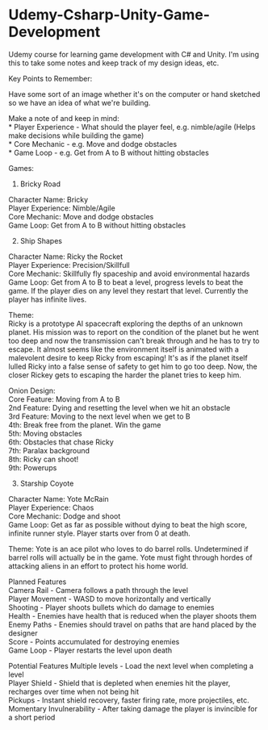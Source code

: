 # Udemy-Csharp-Unity-Game-Development  
Udemy course for learning game development with C# and Unity. I'm using this to take some notes and keep track of my design ideas, etc.  
  
Key Points to Remember:  
  
Have some sort of an image whether it's on the computer or hand sketched so we have an idea of what we're building.  
  
Make a note of and keep in mind:  
	* Player Experience - What should the player feel, e.g. nimble/agile (Helps make decisions while building the game)  
	* Core Mechanic - e.g. Move and dodge obstacles  
	* Game Loop - e.g. Get from A to B without hitting obstacles  
  
Games:  
  
1. Bricky Road  
  
Character Name: Bricky  
Player Experience: Nimble/Agile  
Core Mechanic: Move and dodge obstacles  
Game Loop: Get from A to B without hitting obstacles  
  
  
2. Ship Shapes  
  
Character Name: Ricky the Rocket  
Player Experience: Precision/Skillfull  
Core Mechanic: Skillfully fly spaceship and avoid environmental hazards  
Game Loop: Get from A to B to beat a level, progress levels to beat the game. If the player dies on any level they restart that level. Currently the player has infinite lives.  
  
Theme:  
Ricky is a prototype AI spacecraft exploring the depths of an unknown planet. His mission was to report on the condition of the planet but he went too deep and now the transmission can't break through and he has to try to escape. It almost seems like the environment itself is animated with a malevolent desire to keep Ricky from escaping! It's as if the planet itself lulled Ricky into a false sense of safety to get him to go too deep. Now, the closer Rickey gets to escaping the harder the planet tries to keep him.  
  
Onion Design:  
Core Feature: Moving from A to B  
2nd Feature: Dying and resetting the level when we hit an obstacle  
3rd Feature: Moving to the next level when we get to B  
4th: Break free from the planet. Win the game   
5th: Moving obstacles  
6th: Obstacles that chase Ricky  
7th: Paralax background  
8th: Ricky can shoot!  
9th: Powerups   
  
  
3. Starship Coyote  
  
Character Name: Yote McRain  
Player Experience: Chaos  
Core Mechanic: Dodge and shoot  
Game Loop: Get as far as possible without dying to beat the high score, infinite runner style. Player starts over from 0 at death.  
  
Theme: Yote is an ace pilot who loves to do barrel rolls. Undetermined if barrel rolls will actually be in the game. Yote must fight through hordes of attacking aliens in an effort to protect his home world.  
  
Planned Features  
Camera Rail - Camera follows a path through the level  
Player Movement - WASD to move horizontally and vertically  
Shooting - Player shoots bullets which do damage to enemies  
Health - Enemies have health that is reduced when the player shoots them  
Enemy Paths - Enemies should travel on paths that are hand placed by the designer  
Score - Points accumulated for destroying enemies  
Game Loop - Player restarts the level upon death  

Potential Features
Multiple levels - Load the next level when completing a level  
Player Shield - Shield that is depleted when enemies hit the player, recharges over time when not being hit  
Pickups - Instant shield recovery, faster firing rate, more projectiles, etc.  
Momentary Invulnerability - After taking damage the player is invincible for a short period  




